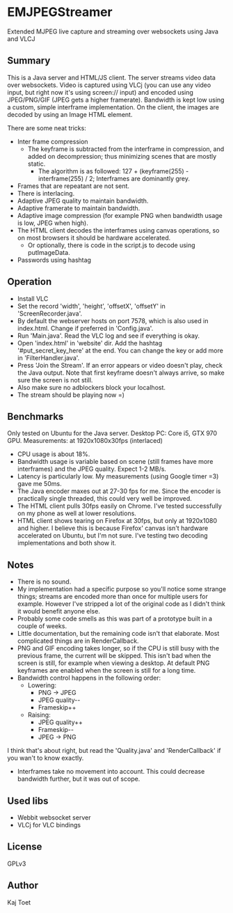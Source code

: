 # EMJPEGStreamer
Extended MJPEG live capture and streaming over websockets using Java and VLCJ

## Summary
This is a Java server and HTML/JS client. The server streams video data over websockets. Video is captured using VLCj (you can use any video input, but right now it's using screen:// input) and 
encoded using JPEG/PNG/GIF (JPEG gets a higher framerate). Bandwidth is kept low using a custom, simple interframe implementation.
On the client, the images are decoded by using an Image HTML element.

There are some neat tricks:
- Inter frame compression
  - The keyframe is subtracted from the interframe in compression, and added on decompression; thus minimizing scenes that are mostly static.
    - The algorithm is as followed: 127 + (keyframe(255) - interframe(255) / 2; Interframes are dominantly grey.
- Frames that are repeatant are not sent.
- There is interlacing.
- Adaptive JPEG quality to maintain bandwidth.
- Adaptive framerate to maintain bandwidth.
- Adaptive image compression (for example PNG when bandwidth usage is low, JPEG when high).
- The HTML client decodes the interframes using canvas operations, so on most browsers it should be hardware accelerated.
  - Or optionally, there is code in the script.js to decode using putImageData.
- Passwords using hashtag

## Operation

- Install VLC
- Set the record 'width', 'height', 'offsetX', 'offsetY' in 'ScreenRecorder.java'.
- By default the webserver hosts on port 7578, which is also used in index.html. Change if preferred in 'Config.java'.
- Run 'Main.java'. Read the VLC log and see if everything is okay.
- Open 'index.html' in 'website' dir. Add the hashtag '#put_secret_key_here' at the end. You can change the key or add more in 'FilterHandler.java'.
- Press 'Join the Stream'. If an error appears or video doesn't play, check the Java output. Note that first keyframe doesn't always arrive, so make sure the screen is not still.
- Also make sure no adblockers block your localhost.
- The stream should be playing now =)

## Benchmarks

Only tested on Ubuntu for the Java server.
Desktop PC: Core i5, GTX 970 GPU.
Measurements: at 1920x1080x30fps (interlaced)

- CPU usage is about 18%.
- Bandwidth usage is variable based on scene (still frames have more interframes) and the JPEG quality. Expect 1-2 MB/s.
- Latency is particularly low. My measurements (using Google timer =3) gave me 50ms.
- The Java encoder maxes out at 27-30 fps for me. Since the encoder is practically single threaded, this could very well be improved.
- The HTML client pulls 30fps easily on Chrome. I've tested successfully on my phone as well at lower resolutions.
- HTML client shows tearing on Firefox at 30fps, but only at 1920x1080 and higher. I believe this is because Firefox' canvas isn't hardware 
accelerated on Ubuntu, but I'm not sure. I've testing two decoding implementations and both show it.

## Notes

- There is no sound.
- My implementation had a specific purpose so you'll notice some strange things; streams are encoded more than once for multiple users for example.
However I've stripped a lot of the original code as I didn't think it would benefit anyone else.
- Probably some code smells as this was part of a prototype built in a couple of weeks.
- Little documentation, but the remaining code isn't that elaborate. Most complicated things are in RenderCallback.
- PNG and GIF encoding takes longer, so if the CPU is still busy with the previous frame, the current will be skipped.
This isn't bad when the screen is still, for example when viewing a desktop. At default PNG keyframes are enabled when the screen is still for a long time.
- Bandwidth control happens in the following order:
  - Lowering:
    - PNG -> JPEG
    - JPEG quality--
    - Frameskip++
  - Raising:
    - JPEG quality++
    - Frameskip--
    - JPEG -> PNG
    
I think that's about right, but read the 'Quality.java' and 'RenderCallback' if you wan't to know exactly.
- Interframes take no movement into account. This could decrease bandwidth further, but it was out of scope.

## Used libs

- Webbit websocket server
- VLCj for VLC bindings

## License

GPLv3

## Author

Kaj Toet
